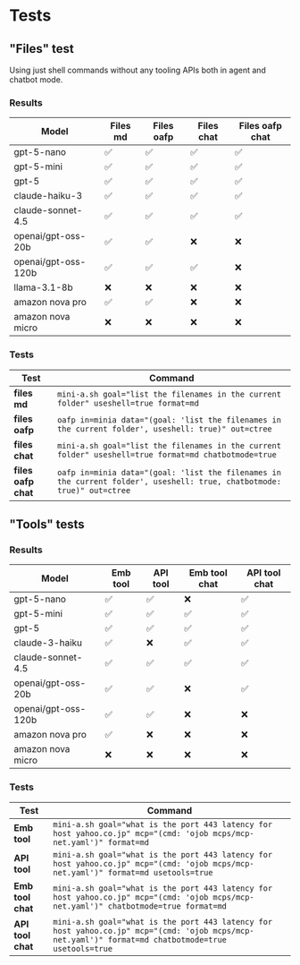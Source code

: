 # Tests

## "Files" test

Using just shell commands without any tooling APIs both in agent and chatbot mode.

### Results

| Model      | Files md | Files oafp | Files chat | Files oafp chat | 
|------------|----------|------------|------------|-----------------|
| gpt-5-nano | ✅       | ✅         | ✅         | ✅              |
| gpt-5-mini | ✅       | ✅         | ✅         | ✅              |
| gpt-5      | ✅       | ✅         | ✅         | ✅              |
| claude-haiku-3 | ✅ | ✅ | ✅ | ✅ |    
| claude-sonnet-4.5 | ✅ | ✅ | ✅ | ✅ |  
| openai/gpt-oss-20b | ✅ | ✅ | ❌ | ❌ |
| openai/gpt-oss-120b | ✅ | ✅ | ✅ | ❌ |
| llama-3.1-8b | ❌ | ❌ | ❌ | ❌ |
| amazon nova pro | ✅ | ✅ | ❌ | ❌ |
| amazon nova micro | ❌ | ❌ | ❌ | ❌ | 

### Tests

| Test | Command |
|------|---------|
| **files md**   | ```mini-a.sh goal="list the filenames in the current folder" useshell=true format=md``` |
| **files oafp** | ```oafp in=minia data="(goal: 'list the filenames in the current folder', useshell: true)" out=ctree``` |
| **files chat** | ```mini-a.sh goal="list the filenames in the current folder" useshell=true format=md chatbotmode=true``` |
| **files oafp chat** | ```oafp in=minia data="(goal: 'list the filenames in the current folder', useshell: true, chatbotmode: true)" out=ctree``` |

## "Tools" tests

### Results

| Model      | Emb tool | API tool | Emb tool chat | API tool chat |
|------------|----------|----------|---------------|---------------|
| gpt-5-nano | ✅       | ✅         | ❌         | ✅            |
| gpt-5-mini | ✅ | ✅ | ✅ | ✅ |
| gpt-5      | ✅ | ✅ | ✅ | ✅ |
| claude-3-haiku | ✅ | ❌ | ✅ | ✅ |
| claude-sonnet-4.5 | ✅ | ✅ | ✅ | ✅ |   
| openai/gpt-oss-20b | ✅ | ✅ | ❌ | ✅ |
| openai/gpt-oss-120b | ✅ | ✅ | ❌ | ❌ |
| amazon nova pro   | ✅ | ❌ | ❌ | ❌ |
| amazon nova micro | ❌ | ❌ | ❌ | ❌ |

### Tests

| Test | Command |
|------|---------|
| **Emb tool** | ```mini-a.sh goal="what is the port 443 latency for host yahoo.co.jp" mcp="(cmd: 'ojob mcps/mcp-net.yaml')" format=md``` |
| **API tool** | ```mini-a.sh goal="what is the port 443 latency for host yahoo.co.jp" mcp="(cmd: 'ojob mcps/mcp-net.yaml')" format=md usetools=true``` |
| **Emb tool chat** | ```mini-a.sh goal="what is the port 443 latency for host yahoo.co.jp" mcp="(cmd: 'ojob mcps/mcp-net.yaml')" chatbotmode=true format=md``` |
| **API tool chat** | ```mini-a.sh goal="what is the port 443 latency for host yahoo.co.jp" mcp="(cmd: 'ojob mcps/mcp-net.yaml')" format=md chatbotmode=true usetools=true``` |
